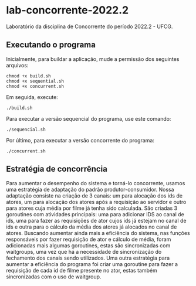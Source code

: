# lab-concorrente-2022.2
Laboratório da disciplina de Concorrente do período 2022.2 - UFCG.


## Executando o programa

Inicialmente, para buildar a aplicação, mude a permissão dos seguintes arquivos:

``` 
chmod +x build.sh
chmod +x sequential.sh
chmod +x concurrent.sh
```

Em seguida, execute:

```
./build.sh
```

Para executar a versão sequencial do programa, use este comando:

```
./sequencial.sh
```

Por último, para executar a versão concorrente do programa:

```
./concurrent.sh
```

## Estratégia de concorrência 

Para aumentar o desempenho do sistema e torná-lo concorrente, usamos uma estratégia de adaptação do padrão produtor-consumidor. Nossa adaptação consiste na criação de 3 canais: um para alocação dos ids de atores, um para alocação dos atores após a requisição ao servidor e outro para atores cuja média por filme já tenha sido calculada. São criadas 3 goroutines com atividades principais: uma para adicionar IDS ao canal de ids, uma para fazer as requisições de ator cujos ids já estejam no canal de ids e outra para o cálculo da média dos atores já alocados no canal de atores. Buscando aumentar ainda mais a eficiência do sistema, nas funções responsáveis por fazer requisição de ator e cálculo de média, foram adicionadas mais algumas goroutines, estas são sincronizadas com waitgroups, uma vez que há a necessidade de sincronização do fechamento dos canais sendo utilizados. Uma outra estratégia para aumentar a eficiência do programa foi criar uma goroutine para fazer a requisição de cada id de filme presente no ator, estas também sincronizadas com o uso de waitgroup.